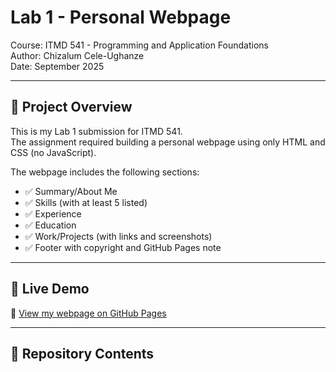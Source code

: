 # Lab 1 - Personal Webpage  
Course: ITMD 541 - Programming and Application Foundations  
Author: Chizalum Cele-Ughanze  
Date: September 2025  

---

## 📌 Project Overview  
This is my Lab 1 submission for ITMD 541.  
The assignment required building a personal webpage using only HTML and CSS (no JavaScript).  

The webpage includes the following sections:
- ✅ Summary/About Me  
- ✅ Skills (with at least 5 listed)  
- ✅ Experience  
- ✅ Education  
- ✅ Work/Projects (with links and screenshots)  
- ✅ Footer with copyright and GitHub Pages note  

---

## 🚀 Live Demo  
🔗 [View my webpage on GitHub Pages](https://tieson18.github.io/lab1/)  

---

## 📂 Repository Contents  
